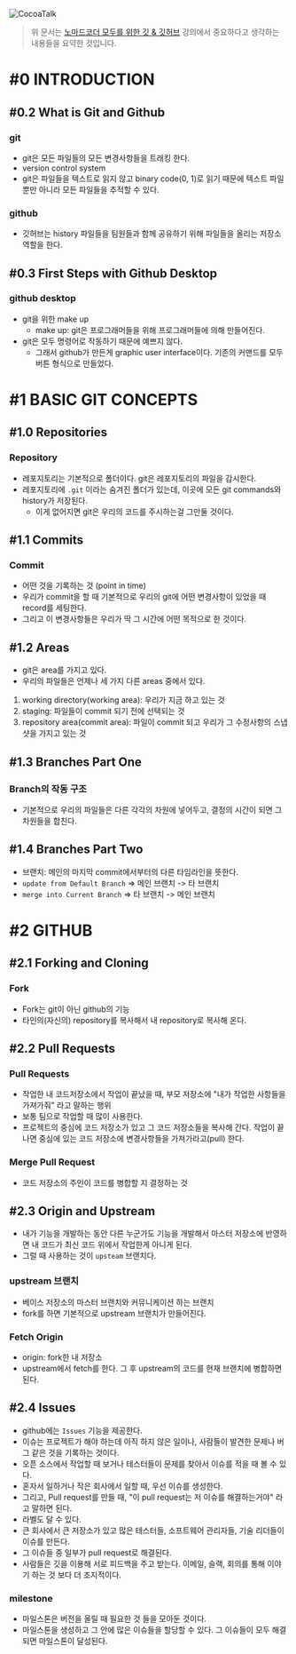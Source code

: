![CocoaTalk](https://nomadcoders.co/_next/image?url=https%3A%2F%2Fd1telmomo28umc.cloudfront.net%2Fmedia%2Fpublic%2Fthumbnails%2Fgit-min.jpg&w=3840&q=75)

> 위 문서는 [노마드코더 모두를 위한 깃 & 깃허브](https://nomadcoders.co/kokoa-clone/lobby) 강의에서 중요하다고 생각하는 내용들을 요약한 것입니다.

# #0 INTRODUCTION

## #0.2 What is Git and Github

### git

- git은 모든 파일들의 모든 변경사항들을 트래킹 한다.
- version control system
- git은 파일들을 텍스트로 읽지 않고 binary code(0, 1)로 읽기 때문에 텍스트 파일 뿐만 아니라 모든 파일들을 추적할 수 있다.

### github

- 깃허브는 history 파일들을 팀원들과 함께 공유하기 위해 파일들을 올리는 저장소 역할을 한다.

## #0.3 First Steps with Github Desktop

### github desktop

- git을 위한 make up
  - make up: git은 프로그래머들을 위해 프로그래머들에 의해 만들어진다.
- git은 모두 명령어로 작동하기 때문에 예쁘지 않다.
  - 그래서 github가 만든게 graphic user interface이다. 기존의 커맨드를 모두 버튼 형식으로 만들었다.

# #1 BASIC GIT CONCEPTS

## #1.0 Repositories

### Repository

- 레포지토리는 기본적으로 폴더이다. git은 레포지토리의 파일을 감시한다.
- 레포지토리에 `.git` 이라는 숨겨진 폴더가 있는데, 이곳에 모든 git commands와 history가 저장된다.
  - 이게 없어지면 git은 우리의 코드를 주시하는걸 그만둘 것이다.

## #1.1 Commits

### Commit

- 어떤 것을 기록하는 것 (point in time)
- 우리가 commit을 할 때 기본적으로 우리의 git에 어떤 변경사항이 있었을 때 record를 세팅한다.
- 그리고 이 변경사항들은 우리가 딱 그 시간에 어떤 목적으로 한 것이다.

## #1.2 Areas

- git은 area를 가지고 있다.
- 우리의 파일들은 언제나 세 가지 다른 areas 중에서 있다.

1. working directory(working area): 우리가 지금 하고 있는 것
2. staging: 파일들이 commit 되기 전에 선택되는 것
3. repository area(commit area): 파일이 commit 되고 우리가 그 수정사항의 스냅샷을 가지고 있는 것

## #1.3 Branches Part One

### Branch의 작동 구조

- 기본적으로 우리의 파일들은 다른 각각의 차원에 넣어두고, 결정의 시간이 되면 그 차원들을 합친다.

## #1.4 Branches Part Two

- 브랜치: 메인의 마지막 commit에서부터의 다른 타임라인을 뜻한다.
- `update from Default Branch` => 메인 브랜치 -> 타 브랜치
- `merge into Current Branch` => 타 브랜치 -> 메인 브랜치

# #2 GITHUB

## #2.1 Forking and Cloning

### Fork

- Fork는 git이 아닌 github의 기능
- 타인의(자신의) repository를 복사해서 내 repository로 복사해 온다.

## #2.2 Pull Requests

### Pull Requests

- 작업한 내 코드저장소에서 작업이 끝났을 때, 부모 저장소에 "내가 작업한 사항들을 가져가줘" 라고 말하는 행위
- 보통 팀으로 작업할 때 많이 사용한다.
- 프로젝트의 중심에 코드 저장소가 있고 그 코드 저장소들을 복사해 간다. 작업이 끝나면 중심에 있는 코드 저장소에 변경사항들을 가져가라고(pull) 한다.

### Merge Pull Request

- 코드 저장소의 주인이 코드를 병합할 지 결정하는 것

## #2.3 Origin and Upstream

- 내가 기능을 개발하는 동안 다른 누군가도 기능을 개발해서 마스터 저장소에 반영하면 내 코드가 최신 코드 위에서 작업한게 아니게 된다.
- 그럴 때 사용하는 것이 `upsteam` 브랜치다.

### upstream 브랜치

- 베이스 저장소의 마스터 브랜치와 커뮤니케이션 하는 브랜치
- fork를 하면 기본적으로 upstream 브랜치가 만들어진다.

### Fetch Origin

- origin: fork한 내 저장소
- upstream에서 fetch를 한다. 그 후 upstream의 코드를 현재 브랜치에 병합하면 된다.

## #2.4 Issues

- github에는 `Issues` 기능을 제공한다.
- 이슈는 프로젝트가 해야 하는데 아직 하지 않은 일이나, 사람들이 발견한 문제나 버그 같은 것을 기록하는 것이다.
- 오픈 소스에서 작업할 때 보거나 테스터들이 문제를 찾아서 이슈를 적을 때 볼 수 있다.
- 혼자서 일하거나 작은 회사에서 일할 때, 우선 이슈를 생성한다.
- 그리고, Pull request를 만들 때, "이 pull request는 저 이슈를 해결하는거야" 라고 말하면 된다.
- 라벨도 달 수 있다.
- 큰 회사에서 큰 저장소가 있고 많은 테스터들, 소프트웨어 관리자들, 기술 리더들이 이슈를 만든다.
- 그 이슈들 중 일부가 pull request로 해결된다.
- 사람들은 깃을 이용해 서로 피드백을 주고 받는다. 이메일, 슬랙, 회의를 통해 이야기 하는 것 보다 더 조지적이다.

### milestone

- 마일스톤은 버전을 올릴 때 필요한 것 들을 모아둔 것이다.
- 마일스톤을 생성하고 그 안에 많은 이슈들을 할당할 수 있다. 그 이슈들이 모두 해결되면 마일스톤이 달성된다.
